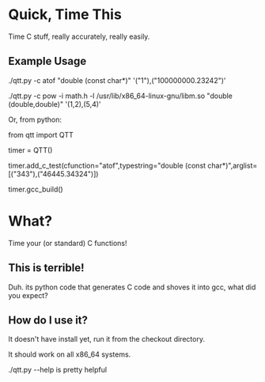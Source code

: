  Quick, Time This
==================
Time C stuff, really accurately, really easily.


Example Usage
-------------
./qtt.py -c atof "double (const char*)" '("1"),("100000000.23242")'

./qtt.py -c pow -i math.h -l /usr/lib/x86_64-linux-gnu/libm.so "double (double,double)" '(1,2),(5,4)'

Or, from python:

from qtt import QTT

timer = QTT()

timer.add_c_test(cfunction="atof",typestring="double (const char*)",arglist=[("343"),("46445.34324")])

timer.gcc_build()


What?
======
Time your (or standard) C functions!

This is terrible!
-----------------
Duh. its python code that generates C code and shoves it into gcc, what did you expect?

How do I use it?
----------------
It doesn't have install yet, run it from the checkout directory.

It should work on all x86_64 systems.

./qtt.py --help is pretty helpful
